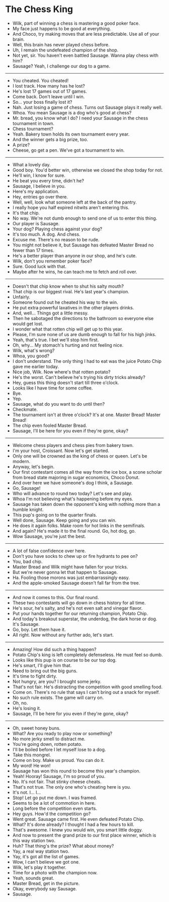 # The Chess King

- Wilk, part of winning a chess is mastering a good poker face.
- My face just happens to be good at everything.
- And Choco, try making moves that are less predictable. Use all of your brain.
- Well, this brain has never played chess before.
- Uh, I remain the undefeated champion of the shop.
- Not yet, sir. You haven't even battled Sausage. Wanna play chess with him?
- Sausage? Yeah, I challenge our dog to a game.
* * *
- You cheated. You cheated!
- I lost track. How many has he lost?
- He's lost 17 games out of 17 games.
- Come back. Don't leave until I win.
- So... your boss finally lost it?
- Nah. Just losing a game of chess. Turns out Sausage plays it really well.
- Whoa. You mean Sausage is a dog who's good at chess?
- Mr. bread, you know what I do? I need your Sausage in the chess tournament in town.
- Chess tournament?
- Yeah. Bakery town holds its own tournament every year.
- And the winner gets a big prize, too.
- A prize?
- Cheese, go get a pen. We've got a tournament to win.
* * *
- What a lovely day.
- Good boy. You'd better win, otherwise we closed the shop today for not.
- He'll win, I know for sure.
- He beat you every time, didn't he?
- Sausage, I believe in you.
- Here's my application.
- Hey, entries go over there.
- Well, well, look what someone left at the back of the pantry.
- I really hope you half expired nitwits aren't entering this.
- It's that chip.
- No way. We're not dumb enough to send one of us to enter this thing.
- Our player is Sausage.
- Your dog? Playing chess against your dog?
- It's too much. A dog. And chess.
- Excuse me. There's no reason to be rude.
- You might not believe it, but Sausage has defeated Master Bread no fewer than 17 times.
- He's a better player than anyone in our shop, and he's cute.
- Wilk, don't you remember poker face?
- Sure. Good luck with that.
- Maybe after he wins, he can teach me to fetch and roll over.
* * *
- Doesn't that chip know when to shut his salty mouth?
- That chip is our biggest rival. He's last year's champion.
- Unfairly.
- Someone found out he cheated his way to the win.
- He put extra powerful laxatives in the other players drinks.
- And, well... Things got a little messy.
- Then he sabotaged the directions to the bathroom so everyone else would get lost.
- I wonder what that rotten chip will get up to this year.
- Please, I'm sure none of us are dumb enough to fall for his high jinks.
- Yeah, that's true. I bet we'll stop him first.
- Oh, why... My stomach's hurting and not feeling nice.
- Wilk, what's wrong?
- Whoa, you good?
- I don't understand. The only thing I had to eat was the juice Potato Chip gave me earlier today.
- Nice job, Wilk. Now where's that rotten potato?
- He's the worst. Can't believe he's trying his dirty tricks already?
- Hey, guess this thing doesn't start till three o'clock.
- Looks like I have time for some coffee.
- Bye.
- Yep.
- Sausage, what do you want to do until then?
- Checkmate.
- The tournament isn't at three o'clock? It's at one. Master Bread! Master Bread!
- The chip even fooled Master Bread.
- Sausage, I'll be here for you even if they're gone, okay?
* * *
- Welcome chess players and chess pies from bakery town.
- I'm your host, Croissant. Now let's get started.
- Only one will be crowned as the king of chess or queen. Let's be modern.
- Anyway, let's begin.
- Our first contestant comes all the way from the ice box, a scone scholar from bread state majoring in sugar economics, Choco Donut.
- And over here we have someone's dog I think, a Sausage.
- Go, Sausage!
- Who will advance to round two today? Let's see and play.
- Whoa I'm not believing what's happening before my eyes.
- Sausage has taken down the opponent's king with nothing more than a humble knight.
- This pup's going on to the quarter finals.
- Well done, Sausage. Keep going and you can win.
- He does it again folks. Make room for hot links in the semifinals.
- And again? He's made it to the final round. Go, hot dog, go.
- Wow Sausage, you're just the best.
* * *
- A lot of false confidence over here.
- Don't you have socks to chew up or fire hydrants to pee on?
- You, bad chip.
- Master Bread and Wilk might have fallen for your tricks.
- But we're never gonna let that happen to Sausage.
- Ha. Fooling those morons was just embarrassingly easy.
- And the apple-smoked Sausage doesn't fall far from the tree.
* * *
- And now it comes to this. Our final round.
- These two contestants will go down in chess history for all time.
- He's sour, he's salty, and he's not even salt and vinegar flavor.
- Put your hands together for our returning champion, Potato Chip.
- And today's breakout superstar, the underdog, the dark horse or dog. It's Sausage.
- Go, boy. Let them have it.
- All right. Now without any further ado, let's start.
* * *
- Amazing! How did such a thing happen?
- Potato Chip's king is left completely defenseless. He must feel so dumb.
- Looks like this pup is on course to be our top dog.
- He's smart, I'll give him that.
- Need to bring out the big guns.
- It's time to fight dirty.
- Not hungry, are you? I brought some jerky.
- That's not fair. He's distracting the competition with good smelling food.
- Come on. There's no rule that says I can't bring out a snack for myself.
- No such rule exists. The game will carry on.
- Oh, no.
- He's losing it.
- Sausage, I'll be here for you even if they're gone, okay?
* * *
- Oh, sweet honey buns.
- What? Are you ready to play now or something?
- No more jerky smell to distract me.
- You're going down, rotten potato.
- I'll be boiled before I let myself lose to a dog.
- Take this mongrel.
- Come on boy. Make us proud. You can do it.
- My word! He won!
- Sausage has won this round to become this year's champion.
- Yeah! Hooray! Sausage, I'm so proud of you.
- No. It's not fair. That stinky cheese cheats.
- That's not true. The only one who's cheating here is you.
- It's not. I... I...
- Stop! Let go put me down. I was framed.
- Seems to be a lot of commotion in here.
- Long before the competition even starts.
- Hey guys. How'd the competition go?
- Went great. Sausage came first. He even defeated Potato Chip.
- What? It's done already? I thought I had a few hours to kill.
- That's awesome. I knew you would win, you smart little doggy.
- And now to present the grand prize to our first place winner, which is this way station two.
- Huh? That thing's the prize? What about money?
- Yay, a real way station two.
- Yay, it's got all the list of games.
- Wow, I can't believe we got one.
- Wilk, let's play it together.
- Time for a photo with the champion now.
- Yeah, sounds great.
- Master Bread, get in the picture.
- Okay, everybody say Sausage.
- Sausage.
